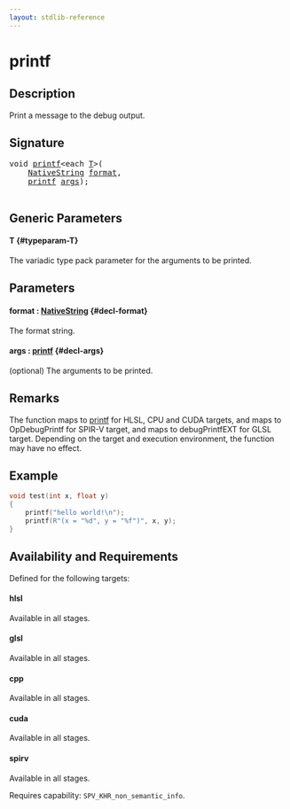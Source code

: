 ```yaml
---
layout: stdlib-reference
---
```


# printf

## Description

Print a message to the debug output.



## Signature 

<pre>
<span class="code_keyword">void</span> <a href="/stdlib-reference/global-decls/printf">printf</a>&lt;<span class="code_keyword">each</span> <a href="/stdlib-reference/global-decls/printf#typeparam-T" class="code_type">T</a>&gt;(
    <a href="/stdlib-reference/types/nativestring-06/index" class="code_type">NativeString</a> <a href="/stdlib-reference/global-decls/printf#decl-format" class="code_param">format</a>,
    <a href="/stdlib-reference/global-decls/printf">printf</a> <a href="/stdlib-reference/global-decls/printf#decl-args" class="code_param">args</a>);

</pre>

## Generic Parameters

#### T {#typeparam-T}
The variadic type pack parameter for the arguments to be printed.


## Parameters

#### format  : [NativeString](/stdlib-reference/types/nativestring-06/index) {#decl-format}
The format string.

#### args  : [printf](/stdlib-reference/global-decls/printf) {#decl-args}
(optional) The arguments to be printed.


## Remarks
The function maps to <span class='code'><a href="/stdlib-reference/global-decls/printf">printf</a></span> for HLSL, CPU and CUDA targets, and maps to <span class='code'>OpDebugPrintf</span> for SPIR-V target,
and maps to <span class='code'>debugPrintfEXT</span> for GLSL target. Depending on the target and execution environment, the function may have
no effect.

## Example

```cpp
void test(int x, float y)
{
    printf("hello world!\n");
    printf(R"(x = "%d", y = "%f")", x, y);
}
```


## Availability and Requirements

Defined for the following targets:

#### hlsl
Available in all stages.

#### glsl
Available in all stages.

#### cpp
Available in all stages.

#### cuda
Available in all stages.

#### spirv
Available in all stages.

Requires capability: `SPV_KHR_non_semantic_info`.


